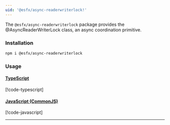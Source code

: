 ```yaml
---
uid: '@esfx/async-readerwriterlock!'
---
```


The `@esfx/async-readerwriterlock` package provides the @AsyncReaderWriterLock class, an async coordination primitive.

### Installation

```sh
npm i @esfx/async-readerwriterlock
```

### Usage

#### [TypeScript](#tab/ts)
[!code-typescript[](../examples/usage.ts#usage)]
#### [JavaScript (CommonJS)](#tab/js)
[!code-javascript[](../examples/usage.js)]
***